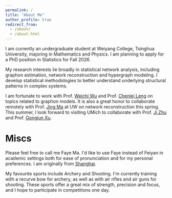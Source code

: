 ```yaml
---
permalink: /
title: "About Me"
author_profile: true
redirect_from: 
  - /about/
  - /about.html
---
```


I am currently an undergraduate student at Weiyang College, Tsinghua University, majoring in Mathematics and Physics. I am planning to apply for a PhD position in Statistics for Fall 2026.

My research interests lie broadly in statistical network analysis, including graphon estimation, network reconstruction and hypergraph modeling. I develop statistical methodologies to better understand underlying structural patterns in complex systems. 

I am fortunate to work with Prof. [Weichi Wu](https://www.stat.tsinghua.edu.cn/en/info/1023/1048.htm) and Prof. [Chenlei Leng](https://warwick.ac.uk/fac/sci/statistics/staff/academic-research/leng/) on topics related to graphon models. It is also a great honor to collaborate remotely with Prof. [Jing Ma](https://www.biostat.washington.edu/people/jing-ma) at UW on network reconstruction this spring. This summer, I look forward to visiting UMich to collaborate with Prof. [Ji Zhu](https://dept.stat.lsa.umich.edu/~jizhu/) and Prof. [Gongjun Xu](https://sites.google.com/umich.edu/gongjunxu).


# Miscs

Please feel free to call me Faye Ma. I'd like to use Faye instead of Feiyan in academic settings both for ease of pronunciation and for my personal preferences. I am originally from [Shanghai](https://en.wikipedia.org/wiki/Shanghai).

My favourite sports include Archery and Shooting. I'm currently training with a recurve bow for archery, as well as with air rifles and air guns for shooting. These sports offer a great mix of strength, precision and focus, and I hope to participate in competitions one day.

